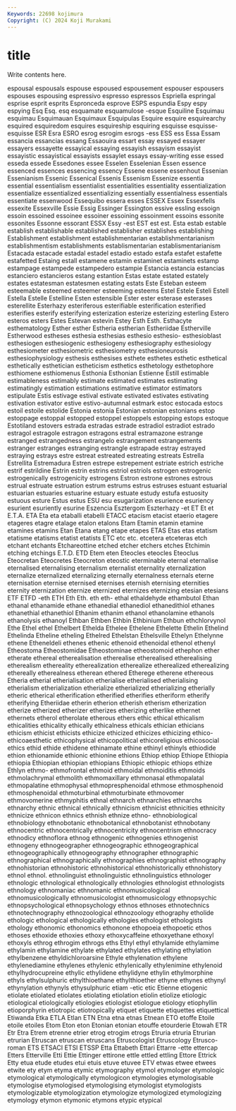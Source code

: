 ```yaml
---
Keywords: 22698 kojimura
Copyright: (C) 2024 Koji Murakami
---
```


# title

Write contents here.



 espousal espousals espouse espoused espousement
espouser espousers espouses espousing espressivo espresso espressos Espriella espringal esprise
esprit esprits Espronceda esprove ESPS espundia Espy espy espying Esq
Esq. esq esquamate esquamulose -esque Esquiline Esquimau esquimau Esquimauan Esquimaux
Esquipulas Esquire esquire esquirearchy esquired esquiredom esquires esquireship esquiring esquisse
esquisse-esquisse ESR Esra ESRO esrog esrogim esrogs -ess ESS ess
Essa Essam essancia essancias essang Essaouira essart essay essayed essayer
essayers essayette essayical essaying essayish essayism essayist essayistic essayistical essayists
essaylet essays essay-writing esse essed esseda essede Essedones essee Esselen
Esselenian Essen essence essenced essences essencing essency Essene essene essenhout
Essenian Essenianism Essenic Essenical Essenis Essenism Essenize essentia essential essentialism
essentialist essentialities essentiality essentialization essentialize essentialized essentializing essentially essentialness essentials
essentiate essenwood Essequibo essera esses ESSEX Essex Essexfells essexite Essexville
Essie Essig Essinger Essington essive essling essoign essoin essoined essoinee
essoiner essoining essoinment essoins essonite essonites Essonne essorant ESSX Essy
-est EST est est. Esta estab estable establish establishable established
establisher establishes establishing Establishment establishment establishmentarian establishmentarianism establishmentism establishments establismentarian
establismentarianism Estacada estacade estadal estadel estadio estado estafa estafet estafette
estafetted Estaing estall estamene estamin estaminet estaminets estamp estampage estampede
estampedero estampie Estancia estancia estancias estanciero estancieros estang estantion Estas
estate estated estately estates estatesman estatesmen estating estats Este Esteban
esteem esteemable esteemed esteemer esteeming esteems Estel Estele Esteli Estell
Estella Estelle Estelline Esten estensible Ester ester esterase esterases esterellite
Esterhazy esteriferous esterifiable esterification esterified esterifies esterify esterifying esterization esterize
esterizing esterling Estero esteros esters Estes Estevan estevin Estey Esth
Esth. Esthacyte esthematology Esther esther Estheria estherian Estheriidae Estherville Estherwood
estheses esthesia esthesias esthesio esthesio- esthesioblast esthesiogen esthesiogenic esthesiogeny esthesiography
esthesiology esthesiometer esthesiometric esthesiometry esthesioneurosis esthesiophysiology esthesis esthesises esthete esthetes
esthetic esthetical esthetically esthetician estheticism esthetics esthetology esthetophore esthiomene esthiomenus
Esthonia Esthonian Estienne Estill estimable estimableness estimably estimate estimated estimates
estimating estimatingly estimation estimations estimative estimator estimators estipulate Estis estivage
estival estivate estivated estivates estivating estivation estivator estive estivo-autumnal estmark
estoc estocada estocs estoil estoile estolide Estonia estonia Estonian estonian
estonians estop estoppage estoppal estopped estoppel estoppels estopping estops estoque
Estotiland estovers estrada estradas estrade estradiol estradiot estrado estragol estragole
estragon estragons estral estramazone estrange estranged estrangedness estrangelo estrangement estrangements
estranger estranges estranging estrangle estrapade estray estrayed estraying estrays estre
estreat estreated estreating estreats Estrella Estrellita Estremadura Estren estrepe estrepement
estriate estrich estriche estrif estrildine Estrin estrin estrins estriol estriols
estrogen estrogenic estrogenically estrogenicity estrogens Estron estrone estrones estrous estrual
estruate estruation estrum estrums estrus estruses estuant estuarial estuarian estuaries
estuarine estuary estuate estudy estufa estuosity estuous esture Estus estus
ESU esu esugarization esurience esuriency esurient esuriently esurine Eszencia Esztergom
Eszterhazy -et ET Et et E.T.A. ETA Eta eta etaballi
etabelli ETACC etacism etacist etaerio etagere etageres etagre etalage etalon
etalons Etam Etamin etamin etamine etamines etamins Etan Etana etang
etape etapes ETAS Etas etas etatism etatisme etatisms etatist etatists
ETC etc etc. etcetera etceteras etch etchant etchants Etchareottine etched
etcher etchers etches Etchimin etching etchings E.T.D. ETD Etem eten
Eteocles eteocles Eteoclus Eteocretan Eteocretes Eteocreton eteostic eterminable eternal eternalise
eternalised eternalising eternalism eternalist eternality eternalization eternalize eternalized eternalizing eternally
eternalness eternals eterne eternisation eternise eternised eternises eternish eternising eternities
eternity eternization eternize eternized eternizes eternizing etesian etesians ETF ETFD
-eth ETH Eth Eth. eth eth- ethal ethaldehyde ethambutol Ethan
ethanal ethanamide ethane ethanedial ethanediol ethanedithiol ethanes ethanethial ethanethiol Ethanim
ethanim ethanol ethanolamine ethanols ethanolysis ethanoyl Ethban Ethben Ethbin Ethbinium
Ethbun ethchlorvynol Ethe Ethel ethel Ethelbert Ethelda Ethelee Ethelene Ethelette
Ethelin Ethelind Ethelinda Etheline etheling Ethelred Ethelstan Ethelsville Ethelyn Ethelynne
ethene Etheneldeli ethenes ethenic ethenoid ethenoidal ethenol ethenyl Etheostoma Etheostomidae
Etheostominae etheostomoid ethephon ether etherate ethereal etherealisation etherealise etherealised etherealising
etherealism ethereality etherealization etherealize etherealized etherealizing ethereally etherealness etherean ethered
Etherege etherene ethereous Etheria etherial etherialisation etherialise etherialised etherialising etherialism
etherialization etherialize etherialized etherializing etherially etheric etherical etherification etherified etherifies
etheriform etherify etherifying Etheriidae etherin etherion etherish etherism etherization etherize
etherized etherizer etherizes etherizing etherlike ethernet ethernets etherol etherolate etherous
ethers ethic ethical ethicalism ethicalities ethicality ethically ethicalness ethicals ethician
ethicians ethicism ethicist ethicists ethicize ethicized ethicizes ethicizing ethico- ethicoaesthetic
ethicophysical ethicopolitical ethicoreligious ethicosocial ethics ethid ethide ethidene ethinamate ethine
ethinyl ethinyls ethiodide ethion ethionamide ethionic ethionine ethions Ethiop ethiop
Ethiope Ethiopia ethiopia Ethiopian ethiopian ethiopians Ethiopic ethiopic ethiops ethize
Ethlyn ethmo- ethmofrontal ethmoid ethmoidal ethmoiditis ethmoids ethmolachrymal ethmolith ethmomaxillary
ethmonasal ethmopalatal ethmopalatine ethmophysal ethmopresphenoidal ethmose ethmosphenoid ethmosphenoidal ethmoturbinal ethmoturbinate
ethmovomer ethmovomerine ethmyphitis ethnal ethnarch ethnarchies ethnarchs ethnarchy ethnic ethnical
ethnically ethnicism ethnicist ethnicities ethnicity ethnicize ethnicon ethnics ethnish ethnize
ethno- ethnobiological ethnobiology ethnobotanic ethnobotanical ethnobotanist ethnobotany ethnocentric ethnocentrically ethnocentricity
ethnocentrism ethnocracy ethnodicy ethnoflora ethnog ethnogenic ethnogenies ethnogenist ethnogeny ethnogeographer
ethnogeographic ethnogeographical ethnogeographically ethnogeography ethnographer ethnographic ethnographical ethnographically ethnographies ethnographist
ethnography ethnohistorian ethnohistoric ethnohistorical ethnohistorically ethnohistory ethnol ethnol. ethnolinguist ethnolinguistic
ethnolinguistics ethnologer ethnologic ethnological ethnologically ethnologies ethnologist ethnologists ethnology ethnomaniac
ethnomanic ethnomusicological ethnomusicologically ethnomusicologist ethnomusicology ethnopsychic ethnopsychological ethnopsychology ethnos ethnoses
ethnotechnics ethnotechnography ethnozoological ethnozoology ethography etholide ethologic ethological ethologically ethologies
ethologist ethologists ethology ethonomic ethonomics ethonone ethopoeia ethopoetic ethos ethoses
ethoxide ethoxies ethoxy ethoxycaffeine ethoxyethane ethoxyl ethoxyls ethrog ethrogim ethrogs
eths Ethyl ethyl ethylamide ethylamime ethylamin ethylamine ethylate ethylated ethylates
ethylating ethylation ethylbenzene ethyldichloroarsine Ethyle ethylenation ethylene ethylenediamine ethylenes ethylenic
ethylenically ethylenimine ethylenoid ethylhydrocupreine ethylic ethylidene ethylidyne ethylin ethylmorphine ethyls
ethylsulphuric ethylthioethane ethylthioether ethyne ethynes ethynyl ethynylation ethynyls ethysulphuric etiam
-etic etic Etienne etiogenic etiolate etiolated etiolates etiolating etiolation etiolin
etiolize etiologic etiological etiologically etiologies etiologist etiologue etiology etiophyllin etioporphyrin
etiotropic etiotropically etiquet etiquette etiquettes etiquettical Etiwanda Etka ETLA Etlan
ETN Etna etna etnas Etnean ETO etoffe Etoile etoile etoiles
Etom Eton eton Etonian etonian etouffe etourderie Etowah ETR Etr
Etra Etrem etrenne etrier etrog etrogim etrogs Etruria etruria Etrurian
etrurian Etruscan etruscan etruscans Etruscologist Etruscology Etrusco-roman ETS ETSACI ETSI
ETSSP Etta Ettabeth Ettari Ettarre -ette ettercap Etters Etterville Etti
Ettie Ettinger ettirone ettle ettled ettling Ettore Ettrick Etty etua
etude etudes etui etuis etuve etuvee ETV etwas etwee etwees
etwite ety etym etyma etymic etymography etymol etymologer etymologic etymological
etymologically etymologicon etymologies etymologisable etymologise etymologised etymologising etymologist etymologists etymologizable
etymologization etymologize etymologized etymologizing etymology etymon etymonic etymons etypic etypical
